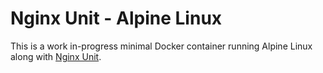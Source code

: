 # Nginx Unit - Alpine Linux

This is a work in-progress minimal Docker container running Alpine Linux along with [Nginx Unit](https://www.nginx.com/products/nginx-unit). 
